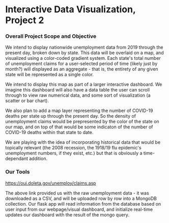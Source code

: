 # Interactive Data Visualization, Project 2

### Overall Project Scope and Objective

We intend to display nationwide unemployment data from 2019 through the present day, broken down by state. This data will be overlaid on a map, and visualized using a color-coded gradient system. Each state's total number of unemployment claims for a user-selected period of time (likely just by month?) will displayed as an aggregate - that is, the entirety of any given state will be represented as a single color.

We intend to display this map as part of a larger interactive dashboard. We imagine this dashboard will also have a data table the user can scroll through to view raw numerical data, and some sort of visualization (a scatter or bar chart).

We also plan to add a map layer representing the number of COVID-19 deaths per state up through the present day. So the density of unemployment claims would be prepresented by the color of the state on our map, and on top of that would be some indicaton of the number of COVID-19 deaths within that state to date.

We are playing with the idea of incorporating historical data that would be topically relevant (the 2008 recession, the 1918/19 flu epidemic's unemployment numbers, if they exist, etc.) but that is obviously a time-dependant addition.

### Our Tools

https://oui.doleta.gov/unemploy/claims.asp

The above link provided us with the raw unemployment data - it was downloaded as a CSV, and will be uploaded row by row into a MongoDB collection. Our flask app will read information from the database based on user input from our webpage/visual dashboard, and initialize real-time updates our dashboard with the result of the mongo query.